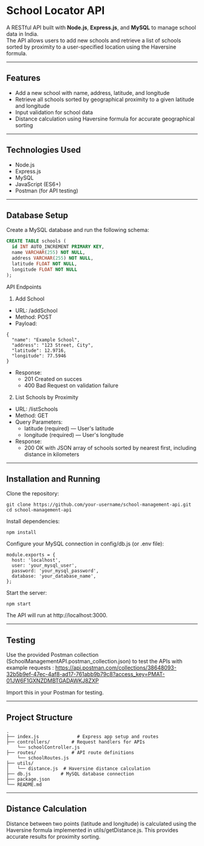 # School Locator API

A RESTful API built with **Node.js**, **Express.js**, and **MySQL** to manage school data in India.  
The API allows users to add new schools and retrieve a list of schools sorted by proximity to a user-specified location using the Haversine formula.

---

## Features

- Add a new school with name, address, latitude, and longitude
- Retrieve all schools sorted by geographical proximity to a given latitude and longitude
- Input validation for school data
- Distance calculation using Haversine formula for accurate geographical sorting

---

## Technologies Used

- Node.js
- Express.js
- MySQL
- JavaScript (ES6+)
- Postman (for API testing)

---

## Database Setup

Create a MySQL database and run the following schema:

```sql
CREATE TABLE schools (
  id INT AUTO_INCREMENT PRIMARY KEY,
  name VARCHAR(255) NOT NULL,
  address VARCHAR(255) NOT NULL,
  latitude FLOAT NOT NULL,
  longitude FLOAT NOT NULL
);
```

API Endpoints
1. Add School
- URL: /addSchool
- Method: POST
- Payload:

```
{
  "name": "Example School",
  "address": "123 Street, City",
  "latitude": 12.9716,
  "longitude": 77.5946
}
```
- Response:
  - 201 Created on succes
  - 400 Bad Request on validation failure

2. List Schools by Proximity
- URL: /listSchools
- Method: GET
- Query Parameters:
  - latitude (required) — User's latitude
  - longitude (required) — User's longitude
- Response:
  - 200 OK with JSON array of schools sorted by nearest first, including distance in kilometers
 
---

## Installation and Running

Clone the repository:
```
git clone https://github.com/your-username/school-management-api.git
cd school-management-api
```

Install dependencies:
```
npm install
```

Configure your MySQL connection in config/db.js (or .env file):
```
module.exports = {
  host: 'localhost',
  user: 'your_mysql_user',
  password: 'your_mysql_password',
  database: 'your_database_name',
};
```

Start the server:
```
npm start
```
The API will run at http://localhost:3000.

---

## Testing
Use the provided Postman collection (SchoolManagementAPI.postman_collection.json) to test the APIs with example requests : 
https://api.postman.com/collections/38648093-32b5b9ef-47ec-4af8-ad17-761abb9b79c8?access_key=PMAT-01JW6F1GXNZDMBTGADAWKJ8ZXP

Import this in your Postman for testing.


---

## Project Structure

```
.
├── index.js              # Express app setup and routes
├── controllers/        # Request handlers for APIs
    └── schoolController.js
├── routes/             # API route definitions
    └── schoolRoutes.js 
├── utils/
│   └── distance.js  # Haversine distance calculation
├── db.js           # MySQL database connection
├── package.json
└── README.md
```

--- 

## Distance Calculation
Distance between two points (latitude and longitude) is calculated using the Haversine formula implemented in utils/getDistance.js. This provides accurate results for proximity sorting.


